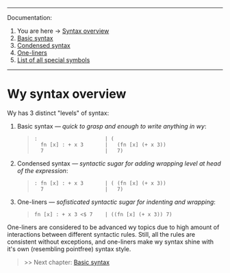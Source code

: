 
---
Documentation:
1. You are here -> [Syntax overview](https://github.com/rmnavr/wy/blob/main/docs/01_Overview.md)
2. [Basic syntax](https://github.com/rmnavr/wy/blob/main/docs/02_Basic.md) 
3. [Condensed syntax](https://github.com/rmnavr/wy/blob/main/docs/03_Condensed.md)
4. [One-liners](https://github.com/rmnavr/wy/blob/main/docs/04_One_liners.md) 
5. [List of all special symbols](https://github.com/rmnavr/wy/blob/main/docs/05_Symbols.md)
---

# Wy syntax overview

Wy has 3 distinct "levels" of syntax:

1. Basic syntax *— quick to grasp and enough to write anything in wy*:
   > ```hy
   > :                      | (
   >   fn [x] : + x 3       |   (fn [x] (+ x 3))
   >   7                    |   7)
   > ```

2. Condensed syntax *— syntactic sugar for adding wrapping level at head of the expression*:
   > ```hy
   > : fn [x] : + x 3       | ( (fn [x] (+ x 3))    
   >   7                    |   7)
   > ```

3. One-liners *— sofisticated syntactic sugar for indenting and wrapping*:
   > ```hy
   > fn [x] : + x 3 <$ 7    | ((fn [x] (+ x 3)) 7)
   > ```

One-liners are considered to be advanced wy topics due to high amount of interactions
between different syntactic rules. Still, all the rules are consistent without exceptions,
and one-liners make wy syntax shine with it's own (resembling pointfree) syntax style.

> \>\> Next chapter: [Basic syntax](https://github.com/rmnavr/wy/blob/main/docs/02_Basic.md) 
